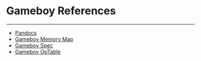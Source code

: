 # Gameboy References
--------------------

- [Pandocs](https://gbdev.io/pandocs/)
- [Gameboy Memory Map](http://gameboy.mongenel.com/dmg/asmmemmap.html)
- [Gameboy Spec](http://gameboy.mongenel.com/dmg/gbspec.txt)
- [Gameboy OpTable](https://izik1.github.io/gbops/)
